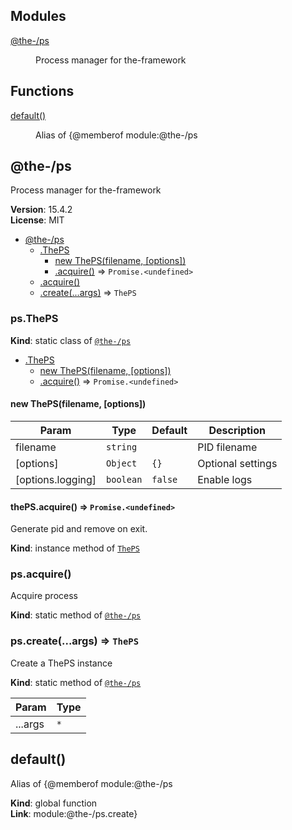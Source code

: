 <!--- Code generated by @the-/script-doc. DO NOT EDIT. -->

## Modules

<dl>
<dt><a href="#module_@the-/ps">@the-/ps</a></dt>
<dd><p>Process manager for the-framework</p>
</dd>
</dl>

## Functions

<dl>
<dt><a href="#default">default()</a></dt>
<dd><p>Alias of {@memberof module:@the-/ps</p>
</dd>
</dl>

<a name="module_@the-/ps"></a>

## @the-/ps
Process manager for the-framework

**Version**: 15.4.2  
**License**: MIT  

* [@the-/ps](#module_@the-/ps)
    * [.ThePS](#module_@the-/ps.ThePS)
        * [new ThePS(filename, [options])](#new_module_@the-/ps.ThePS_new)
        * [.acquire()](#module_@the-/ps.ThePS+acquire) ⇒ <code>Promise.&lt;undefined&gt;</code>
    * [.acquire()](#module_@the-/ps.acquire)
    * [.create(...args)](#module_@the-/ps.create) ⇒ <code>ThePS</code>

<a name="module_@the-/ps.ThePS"></a>

### ps.ThePS
**Kind**: static class of [<code>@the-/ps</code>](#module_@the-/ps)  

* [.ThePS](#module_@the-/ps.ThePS)
    * [new ThePS(filename, [options])](#new_module_@the-/ps.ThePS_new)
    * [.acquire()](#module_@the-/ps.ThePS+acquire) ⇒ <code>Promise.&lt;undefined&gt;</code>

<a name="new_module_@the-/ps.ThePS_new"></a>

#### new ThePS(filename, [options])

| Param | Type | Default | Description |
| --- | --- | --- | --- |
| filename | <code>string</code> |  | PID filename |
| [options] | <code>Object</code> | <code>{}</code> | Optional settings |
| [options.logging] | <code>boolean</code> | <code>false</code> | Enable logs |

<a name="module_@the-/ps.ThePS+acquire"></a>

#### thePS.acquire() ⇒ <code>Promise.&lt;undefined&gt;</code>
Generate pid and remove on exit.

**Kind**: instance method of [<code>ThePS</code>](#module_@the-/ps.ThePS)  
<a name="module_@the-/ps.acquire"></a>

### ps.acquire()
Acquire process

**Kind**: static method of [<code>@the-/ps</code>](#module_@the-/ps)  
<a name="module_@the-/ps.create"></a>

### ps.create(...args) ⇒ <code>ThePS</code>
Create a ThePS instance

**Kind**: static method of [<code>@the-/ps</code>](#module_@the-/ps)  

| Param | Type |
| --- | --- |
| ...args | <code>\*</code> | 

<a name="default"></a>

## default()
Alias of {@memberof module:@the-/ps

**Kind**: global function  
**Link**: module:@the-/ps.create}
